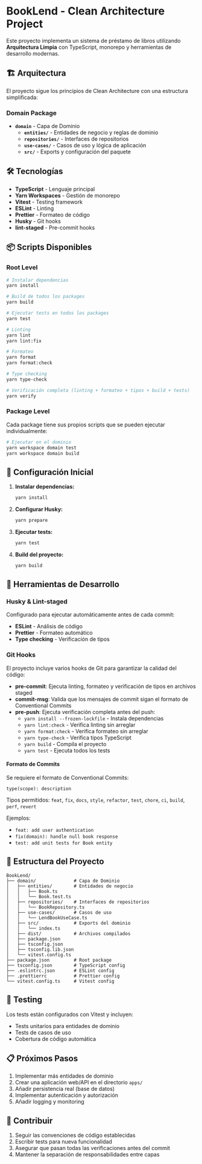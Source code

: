 # BookLend - Clean Architecture Project

Este proyecto implementa un sistema de préstamo de libros utilizando **Arquitectura Limpia** con TypeScript, monorepo y herramientas de desarrollo modernas.

## 🏗️ Arquitectura

El proyecto sigue los principios de Clean Architecture con una estructura simplificada:

### Domain Package

- **`domain`** - Capa de Dominio
  - **`entities/`** - Entidades de negocio y reglas de dominio
  - **`repositories/`** - Interfaces de repositorios
  - **`use-cases/`** - Casos de uso y lógica de aplicación
  - **`src/`** - Exports y configuración del paquete

## 🛠️ Tecnologías

- **TypeScript** - Lenguaje principal
- **Yarn Workspaces** - Gestión de monorepo
- **Vitest** - Testing framework
- **ESLint** - Linting
- **Prettier** - Formateo de código
- **Husky** - Git hooks
- **lint-staged** - Pre-commit hooks

## 📦 Scripts Disponibles

### Root Level

```bash
# Instalar dependencias
yarn install

# Build de todos los packages
yarn build

# Ejecutar tests en todos los packages
yarn test

# Linting
yarn lint
yarn lint:fix

# Formateo
yarn format
yarn format:check

# Type checking
yarn type-check

# Verificación completa (linting + formateo + tipos + build + tests)
yarn verify
```

### Package Level

Cada package tiene sus propios scripts que se pueden ejecutar individualmente:

```bash
# Ejecutar en el dominio
yarn workspace domain test
yarn workspace domain build
```

## 🚀 Configuración Inicial

1. **Instalar dependencias:**

   ```bash
   yarn install
   ```

2. **Configurar Husky:**

   ```bash
   yarn prepare
   ```

3. **Ejecutar tests:**

   ```bash
   yarn test
   ```

4. **Build del proyecto:**
   ```bash
   yarn build
   ```

## 🔧 Herramientas de Desarrollo

### Husky & Lint-staged

Configurado para ejecutar automáticamente antes de cada commit:

- **ESLint** - Análisis de código
- **Prettier** - Formateo automático
- **Type checking** - Verificación de tipos

### Git Hooks

El proyecto incluye varios hooks de Git para garantizar la calidad del código:

- **pre-commit**: Ejecuta linting, formateo y verificación de tipos en archivos staged
- **commit-msg**: Valida que los mensajes de commit sigan el formato de Conventional Commits
- **pre-push**: Ejecuta verificación completa antes del push:
  - `yarn install --frozen-lockfile` - Instala dependencias
  - `yarn lint:check` - Verifica linting sin arreglar
  - `yarn format:check` - Verifica formateo sin arreglar
  - `yarn type-check` - Verifica tipos TypeScript
  - `yarn build` - Compila el proyecto
  - `yarn test` - Ejecuta todos los tests

#### Formato de Commits

Se requiere el formato de Conventional Commits:

```
type(scope): description
```

Tipos permitidos: `feat`, `fix`, `docs`, `style`, `refactor`, `test`, `chore`, `ci`, `build`, `perf`, `revert`

Ejemplos:

- `feat: add user authentication`
- `fix(domain): handle null book response`
- `test: add unit tests for Book entity`

## 📁 Estructura del Proyecto

```
BookLend/
├── domain/              # Capa de Dominio
│   ├── entities/        # Entidades de negocio
│   │   ├── Book.ts
│   │   └── Book.test.ts
│   ├── repositories/    # Interfaces de repositorios
│   │   └── BookRepository.ts
│   ├── use-cases/       # Casos de uso
│   │   └── LendBookUseCase.ts
│   ├── src/             # Exports del dominio
│   │   └── index.ts
│   ├── dist/            # Archivos compilados
│   ├── package.json
│   ├── tsconfig.json
│   ├── tsconfig.lib.json
│   └── vitest.config.ts
├── package.json         # Root package
├── tsconfig.json        # TypeScript config
├── .eslintrc.json       # ESLint config
├── .prettierrc          # Prettier config
└── vitest.config.ts     # Vitest config
```

## 🧪 Testing

Los tests están configurados con Vitest y incluyen:

- Tests unitarios para entidades de dominio
- Tests de casos de uso
- Cobertura de código automática

## 📋 Próximos Pasos

1. Implementar más entidades de dominio
2. Crear una aplicación web/API en el directorio `apps/`
3. Añadir persistencia real (base de datos)
4. Implementar autenticación y autorización
5. Añadir logging y monitoring

## 🤝 Contribuir

1. Seguir las convenciones de código establecidas
2. Escribir tests para nueva funcionalidad
3. Asegurar que pasan todas las verificaciones antes del commit
4. Mantener la separación de responsabilidades entre capas
